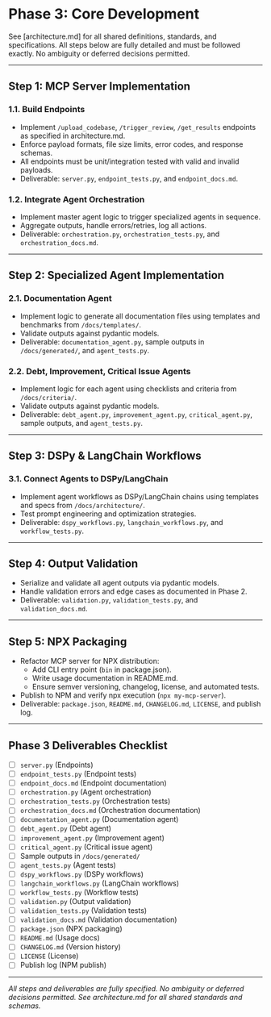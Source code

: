 # Phase 3: Core Development

See [architecture.md] for all shared definitions, standards, and specifications. All steps below are fully detailed and must be followed exactly. No ambiguity or deferred decisions permitted.

---

## Step 1: MCP Server Implementation

### 1.1. Build Endpoints
- Implement `/upload_codebase`, `/trigger_review`, `/get_results` endpoints as specified in architecture.md.
- Enforce payload formats, file size limits, error codes, and response schemas.
- All endpoints must be unit/integration tested with valid and invalid payloads.
- Deliverable: `server.py`, `endpoint_tests.py`, and `endpoint_docs.md`.

### 1.2. Integrate Agent Orchestration
- Implement master agent logic to trigger specialized agents in sequence.
- Aggregate outputs, handle errors/retries, log all actions.
- Deliverable: `orchestration.py`, `orchestration_tests.py`, and `orchestration_docs.md`.

---

## Step 2: Specialized Agent Implementation

### 2.1. Documentation Agent
- Implement logic to generate all documentation files using templates and benchmarks from `/docs/templates/`.
- Validate outputs against pydantic models.
- Deliverable: `documentation_agent.py`, sample outputs in `/docs/generated/`, and `agent_tests.py`.

### 2.2. Debt, Improvement, Critical Issue Agents
- Implement logic for each agent using checklists and criteria from `/docs/criteria/`.
- Validate outputs against pydantic models.
- Deliverable: `debt_agent.py`, `improvement_agent.py`, `critical_agent.py`, sample outputs, and `agent_tests.py`.

---

## Step 3: DSPy & LangChain Workflows

### 3.1. Connect Agents to DSPy/LangChain
- Implement agent workflows as DSPy/LangChain chains using templates and specs from `/docs/architecture/`.
- Test prompt engineering and optimization strategies.
- Deliverable: `dspy_workflows.py`, `langchain_workflows.py`, and `workflow_tests.py`.

---

## Step 4: Output Validation
- Serialize and validate all agent outputs via pydantic models.
- Handle validation errors and edge cases as documented in Phase 2.
- Deliverable: `validation.py`, `validation_tests.py`, and `validation_docs.md`.

---

## Step 5: NPX Packaging
- Refactor MCP server for NPX distribution:
  - Add CLI entry point (`bin` in package.json).
  - Write usage documentation in README.md.
  - Ensure semver versioning, changelog, license, and automated tests.
- Publish to NPM and verify npx execution (`npx my-mcp-server`).
- Deliverable: `package.json`, `README.md`, `CHANGELOG.md`, `LICENSE`, and publish log.

---

## Phase 3 Deliverables Checklist
- [ ] `server.py` (Endpoints)
- [ ] `endpoint_tests.py` (Endpoint tests)
- [ ] `endpoint_docs.md` (Endpoint documentation)
- [ ] `orchestration.py` (Agent orchestration)
- [ ] `orchestration_tests.py` (Orchestration tests)
- [ ] `orchestration_docs.md` (Orchestration documentation)
- [ ] `documentation_agent.py` (Documentation agent)
- [ ] `debt_agent.py` (Debt agent)
- [ ] `improvement_agent.py` (Improvement agent)
- [ ] `critical_agent.py` (Critical issue agent)
- [ ] Sample outputs in `/docs/generated/`
- [ ] `agent_tests.py` (Agent tests)
- [ ] `dspy_workflows.py` (DSPy workflows)
- [ ] `langchain_workflows.py` (LangChain workflows)
- [ ] `workflow_tests.py` (Workflow tests)
- [ ] `validation.py` (Output validation)
- [ ] `validation_tests.py` (Validation tests)
- [ ] `validation_docs.md` (Validation documentation)
- [ ] `package.json` (NPX packaging)
- [ ] `README.md` (Usage docs)
- [ ] `CHANGELOG.md` (Version history)
- [ ] `LICENSE` (License)
- [ ] Publish log (NPM publish)

---

*All steps and deliverables are fully specified. No ambiguity or deferred decisions permitted. See architecture.md for all shared standards and schemas.*
